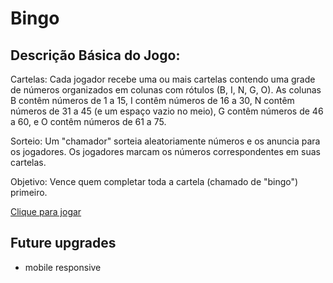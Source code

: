 # Bingo

## Descrição Básica do Jogo:

Cartelas: Cada jogador recebe uma ou mais cartelas contendo uma grade de números organizados em colunas com rótulos (B, I, N, G, O). As colunas B contêm números de 1 a 15, I contêm números de 16 a 30, N contêm números de 31 a 45 (e um espaço vazio no meio), G contêm números de 46 a 60, e O contêm números de 61 a 75.

Sorteio: Um "chamador" sorteia aleatoriamente números e os anuncia para os jogadores. Os jogadores marcam os números correspondentes em suas cartelas.

Objetivo: Vence quem completar toda a cartela (chamado de "bingo") primeiro.

[Clique para jogar](https://vitor-dornela.github.io/Web-Development/Bingo/)

## Future upgrades

- mobile responsive
